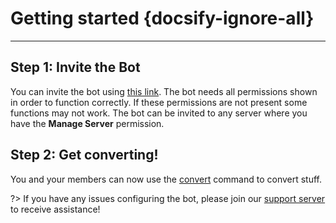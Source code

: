 # Getting started {docsify-ignore-all}
---

## **Step 1: Invite the Bot**
You can invite the bot using [this link](https://discord.com/oauth2/authorize?client_id=673994042450903089&scope=bot&permissions=347200). The bot needs all permissions shown in order to function correctly. If these permissions are not present some functions may not work. The bot can be invited to any server where you have the **Manage Server** permission.

## **Step 2: Get converting!**
You and your members can now use the [convert](all/convert.md) command to convert stuff.

?> If you have any issues configuring the bot, please join our [support server](https://discord.gg/MTwj6wG) to receive assistance!
